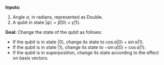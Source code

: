 **Inputs:**

1. Angle $\alpha$, in radians, represented as Double.
2. A qubit in state $|\psi\rangle = \beta |0\rangle + \gamma |1\rangle$.

**Goal:** Change the state of the qubit as follows:

- If the qubit is in state $|0\rangle$, change its state to $\cos \alpha |0\rangle + \sin \alpha |1\rangle$.
- If the qubit is in state $|1\rangle$, change its state to $-\sin \alpha |0\rangle + \cos \alpha |1\rangle$.
- If the qubit is in superposition, change its state according to the effect on basis vectors.
